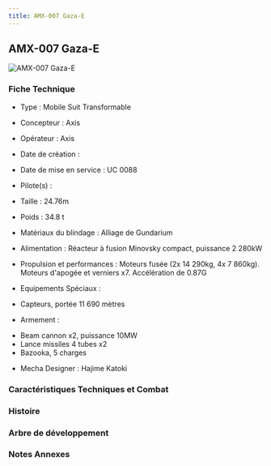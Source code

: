 ```yaml
---
title: AMX-007 Gaza-E
---
```


AMX-007 Gaza-E
--------------


![AMX-007 Gaza-E](/images/stories/saga/sentinel/mechas/amx-007.png)


### Fiche Technique



- Type : Mobile Suit Transformable
  
- Concepteur : Axis
  
- Opérateur : Axis
  
- Date de création : 
  
- Date de mise en service : UC 0088
  
- Pilote(s) : 
  
- Taille : 24.76m
  
- Poids : 34.8 t
  
- Matériaux du blindage : Alliage de Gundarium
  
- Alimentation : Réacteur à fusion Minovsky compact, puissance 2 280kW
  
- Propulsion et performances : Moteurs fusée (2x 14 290kg, 4x 7 860kg). Moteurs d'apogée et verniers x7. Accélération de 0.87G
  
- Equipements Spéciaux :


* Capteurs, portée 11 690 mètres


- Armement :


* Beam cannon x2, puissance 10MW
* Lance missiles 4 tubes x2
* Bazooka, 5 charges


- Mecha Designer : Hajime Katoki


### Caractéristiques Techniques et Combat


### Histoire


### Arbre de développement


### Notes Annexes


